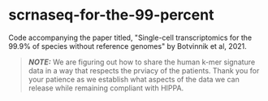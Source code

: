 # scrnaseq-for-the-99-percent
Code accompanying the paper titled, "Single-cell transcriptomics for the 99.9% of species without reference genomes" by Botvinnik et al, 2021.

> **_NOTE:_** We are figuring out how to share the human k-mer signature data in a way that respects the prviacy of the patients. Thank you for your patience as we establish what aspects of the data we can release while remaining compliant with HIPPA.
